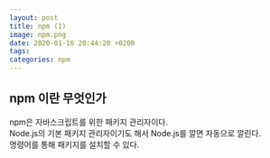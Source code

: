 ```yaml
---
layout: post
title: npm (1)
image: npm.png
date: 2020-01-16 20:44:20 +0200
tags:
categories: npm
---
```


## npm 이란 무엇인가
npm은 자바스크립트를 위한 패키지 관리자이다.   
Node.js의 기본 패키지 관리자이기도 해서 Node.js를 깔면 자동으로 깔린다.  
명령어를 통해 패키지를 설치할 수 있다.